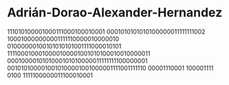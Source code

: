 # Adrián-Dorao-Alexander-Hernandez
111010100001000111000100010001
0001010101010100000011111111002
100010000000001111110000010000010
01000000100101010101001111000010101
1111000100010000100001001010100010010000011
0001000010101000101010000011111111100000001
0010101000010010100001001000001111001111110
00001110001
100001111
0100
1111100000011100010001
